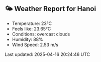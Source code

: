 <!-- WEATHER-START -->
## 🌤 Weather Report for Hanoi

- Temperature: 23°C
- Feels like: 23.65°C
- Conditions: overcast clouds
- Humidity: 88%
- Wind Speed: 2.53 m/s

Last updated: 2025-04-16 20:24:46 UTC
<!-- WEATHER-END -->
